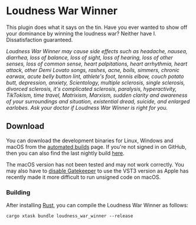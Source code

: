 # Loudness War Winner

This plugin does what it says on the tin. Have you ever wanted to show off your
dominance by winning the loudness war? Neither have I. Dissatisfaction
guaranteed.

_Loudness War Winner may cause side effects such as headache, nausea, diarrhea,
loss of balance, loss of sight, loss of hearing, loss of other senses, loss of
common sense, heart palpitations, heart arrhythmia, heart attack, other Demi
Lovato songs, rashes, acne, boils, simmers, chronic earwax, acute belly button
lint, athlete's foot, tennis elbow, couch potato butt, depression, anxiety,
Scientology, multiple sclerosis, single sclerosis, divorced sclerosis, it's
complicated sclerosis, paralysis, hyperactivity, TikTokism, time travel,
Matrixism, Marxism, sudden clarity and awareness of your surroundings and
situation, existential dread, suicide, and enlarged earlobes. Ask your doctor if
Loudness War Winner is right for you._

## Download

You can download the development binaries for Linux, Windows and macOS from the
[automated
builds](https://github.com/robbert-vdh/nih-plug/actions/workflows/test.yml?query=branch%3Amaster)
page. If you're not signed in on GitHub, then you can also find the last nightly
build [here](https://nightly.link/robbert-vdh/nih-plug/workflows/build/master).

The macOS version has not been tested and may not work correctly. You may also
have to [disable Gatekeeper](https://disable-gatekeeper.github.io/) to use the
VST3 version as Apple has recently made it more difficult to run unsigned code
on macOS.

### Building

After installing [Rust](https://rustup.rs/), you can compile the Loudness War
Winner as follows:

```shell
cargo xtask bundle loudness_war_winner --release
```
